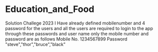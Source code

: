 # Education_and_Food
 Solution Challege 2023
I Have already defined mobilenumber and 4 password for the users and all the users are required to login to the app through these passwords and user name only
the mobile number and password are as follows
Mobile No. 1234567899
Password "steve","thor","bruce","black"
